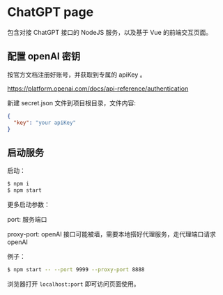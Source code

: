 # ChatGPT page

包含对接 ChatGPT 接口的 NodeJS 服务，以及基于 Vue 的前端交互页面。

## 配置 openAI 密钥

按官方文档注册好账号，并获取到专属的 apiKey 。

https://platform.openai.com/docs/api-reference/authentication

新建 secret.json 文件到项目根目录，文件内容:

```json
{
  "key": "your apiKey"
}
```

## 启动服务

启动：

```bash
$ npm i
$ npm start
```

更多启动参数：

port: 服务端口

proxy-port: openAI 接口可能被墙，需要本地搭好代理服务，走代理端口请求 openAI

例子：

```bash
$ npm start -- --port 9999 --proxy-port 8888 
```

浏览器打开 `localhost:port` 即可访问页面使用。
